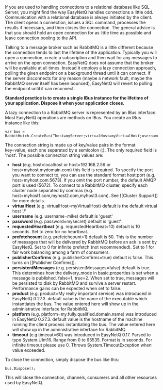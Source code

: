 If you are used to handling connections to a relational database like SQL Server, you might find the way EasyNetQ handles connections a little odd. Communication with a relational database is always initiated by the client. The client opens a connection, issues a SQL command, processes the results if necessary, and then closes the connection. The general advice is that you should hold an open connection for as little time as possible and leave connection pooling to the API. 

Talking to a message broker such as RabbitMQ is a little different because the connection tends to last the lifetime of the application. Typically you will open a connection, create a subscription and then wait for any messages to arrive on the open connection. EasyNetQ does not assume that the broker will be available at all times. Instead it employs a lazy connection approach, polling the given endpoint on a background thread until it can connect. If the server disconnects for any reason (maybe a network fault, maybe the RabbitMQ server itself has been bounced), EasyNetQ will revert to polling the endpoint until it can reconnect.

**Standard practice is to create a single IBus instance for the lifetime of your application. Dispose it when your application closes.**

A lazy connection to a RabbitMQ server is represented by an IBus interface. Most EasyNetQ operations are methods on IBus. You create an IBus instance like this:

    var bus = RabbitHutch.CreateBus(“host=myServer;virtualHost=myVirtualHost;username=mike;password=topsecret”);

The connection string is made up of key/value pairs in the format key=value, each one separated by a semicolon (;). The only required field is 'host'. The possible connection string values are:

* **host** (e.g. host=localhost or host=192.168.2.56 or host=myhost.mydomain.com) this field is required. To specify the port you want to connect to, you can use the standard format host:port (e.g. host=myhost.com:5673). If you omit the port number, the default AMQP port is used (5672). To connect to a RabbitMQ cluster, specify each cluster node separated by commas (e.g. host=myhost1.com,myhost2.com,myhost3.com). See [[Cluster Support]] for more details.
* **virtualHost** (e.g. virtualHost=myVirtualHost) default is the default virtual host '/'
* **username** (e.g. username=mike) default is 'guest'
* **password** (e.g. password=mysecret) default is 'guest'
* **requestedHeartbeat** (e.g. requestedHeartbeat=10) default is 10 seconds. Set to zero for no heartbeat.
* **prefetchcount** (e.g. prefetchcount=1) default is 50. This is the number of messages that will be delivered by RabbitMQ before an ack is sent by EasyNetQ. Set to 0 for infinite prefetch (not recommended). Set to 1 for fair work balancing among a farm of consumers.
* **publisherConfirms** (e.g. publisherConfirms=true) default is false. This turns on [[Publisher Confirms]].
* **persistentMessages** (e.g. persistentMessages=false) default is true. This determines how the delivery_mode in basic.properties is set when a message is published. false=1, true=2. When set to true, messages will be persisted to disk by RabbitMQ and survive a server restart. Performance gains can be expected when set to false.
* **product** (e.g. product=My really important service) was introduced in EasyNetQ 0.27.3. default value is the name of the executable which instantiates the bus. The value entered here will show up in the administrative interface for RabbitMQ. 
* **platform** (e.g. platform=my.fully.qualified.domain.name) was introduced in EasyNetQ 0.27.3. default value is the hostname of the machine running the client process instantiating the bus. The value entered here will show up in the administrative interface for RabbitMQ. 
* **timeout** (e.g timeout=60) was introduced in EasyNetQ 0.17. Parsed to type System.UInt16. Range from 0 to 65535. Format is in seconds. For infinite timeout please use 0. Throws System.TimeoutException when value exceeded.

To close the connection, simply dispose the bus like this:

    bus.Dispose();

This will close the connection, channels, consumers and all other resources used by EasyNetQ.